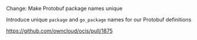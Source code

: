 Change: Make Protobuf package names unique

Introduce unique `package` and `go_package` names for our Protobuf definitions

https://github.com/owncloud/ocis/pull/1875
